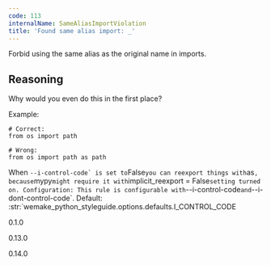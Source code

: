 ```yaml
---
code: 113
internalName: SameAliasImportViolation
title: 'Found same alias import: _'
---
```


Forbid using the same alias as the original name in imports.

## Reasoning
Why would you even do this in the first place?

Example:

    # Correct:
    from os import path
    
    # Wrong:
    from os import path as path

When ``--i-control-code` is set to``False`you can reexport things
with`as`, because`mypy`might require it with`implicit\_reexport =
False`setting turned on. Configuration: This rule is configurable
with`--i-control-code`and`--i-dont-control-code\`<span class="title-ref">.
Default:
:str:\`wemake\_python\_styleguide.options.defaults.I\_CONTROL\_CODE</span>

<div class="versionadded">

0.1.0

</div>

<div class="versionchanged">

0.13.0

</div>

<div class="versionchanged">

0.14.0

</div>
